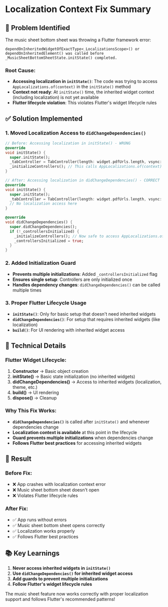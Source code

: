 # Localization Context Fix Summary

## 🐛 Problem Identified

The music sheet bottom sheet was throwing a Flutter framework error:

```
dependOnInheritedWidgetOfExactType<_LocalizationsScope>() or dependOnInheritedElement() was called before _MusicSheetBottomSheetState.initState() completed.
```

### Root Cause:

- **Accessing localization in `initState()`**: The code was trying to access `AppLocalizations.of(context)` in the `initState()` method
- **Context not ready**: At `initState()` time, the inherited widget context (including localization) is not yet available
- **Flutter lifecycle violation**: This violates Flutter's widget lifecycle rules

## ✅ Solution Implemented

### 1. **Moved Localization Access to `didChangeDependencies()`**

```dart
// Before: Accessing localization in initState() - WRONG
@override
void initState() {
  super.initState();
  _tabController = TabController(length: widget.pdfUrls.length, vsync: this);
  _initializeControllers(); // This calls AppLocalizations.of(context) - ERROR!
}

// After: Accessing localization in didChangeDependencies() - CORRECT
@override
void initState() {
  super.initState();
  _tabController = TabController(length: widget.pdfUrls.length, vsync: this);
  // No localization access here
}

@override
void didChangeDependencies() {
  super.didChangeDependencies();
  if (!_controllersInitialized) {
    _initializeControllers(); // Now safe to access AppLocalizations.of(context)
    _controllersInitialized = true;
  }
}
```

### 2. **Added Initialization Guard**

- **Prevents multiple initializations**: Added `_controllersInitialized` flag
- **Ensures single setup**: Controllers are only initialized once
- **Handles dependency changes**: `didChangeDependencies()` can be called multiple times

### 3. **Proper Flutter Lifecycle Usage**

- **`initState()`**: Only for basic setup that doesn't need inherited widgets
- **`didChangeDependencies()`**: For setup that requires inherited widgets (like localization)
- **`build()`**: For UI rendering with inherited widget access

## 🔧 Technical Details

### **Flutter Widget Lifecycle:**

1. **Constructor** → Basic object creation
2. **initState()** → Basic state initialization (no inherited widgets)
3. **didChangeDependencies()** → Access to inherited widgets (localization, theme, etc.)
4. **build()** → UI rendering
5. **dispose()** → Cleanup

### **Why This Fix Works:**

- **`didChangeDependencies()`** is called after `initState()` and whenever dependencies change
- **Localization context is available** at this point in the lifecycle
- **Guard prevents multiple initializations** when dependencies change
- **Follows Flutter best practices** for accessing inherited widgets

## 🎯 Result

### **Before Fix:**

- ❌ App crashes with localization context error
- ❌ Music sheet bottom sheet doesn't open
- ❌ Violates Flutter lifecycle rules

### **After Fix:**

- ✅ App runs without errors
- ✅ Music sheet bottom sheet opens correctly
- ✅ Localization works properly
- ✅ Follows Flutter best practices

## 📚 Key Learnings

1. **Never access inherited widgets in `initState()`**
2. **Use `didChangeDependencies()` for inherited widget access**
3. **Add guards to prevent multiple initializations**
4. **Follow Flutter's widget lifecycle rules**

The music sheet feature now works correctly with proper localization support and follows Flutter's recommended patterns!
